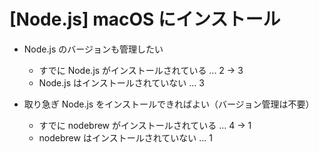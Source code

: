 # [Node.js] macOS にインストール

- Node.js のバージョンも管理したい
  - すでに Node.js がインストールされている ... 2 → 3
  - Node.js はインストールされていない ... 3

- 取り急ぎ Node.js をインストールできればよい（バージョン管理は不要）
  - すでに nodebrew がインストールされている ... 4 → 1
  - nodebrew はインストールされていない ... 1


